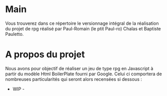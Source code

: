 # Main

Vous trouverez dans ce répertoire le versionnage intégral de la réalisation du projet de rpg réalisé par Paul-Romain (le ptit Paul-ro) Chalas et Baptiste Pauletto.

# A propos du projet

Nous avons pour objectif de réaliser un jeu de type rpg en Javascript à partir du modèle Html BoilerPlate fourni par Google.
Celui ci comportera de nombreuses particularités qui seront alors recensées si dessous :

- WIP - 
